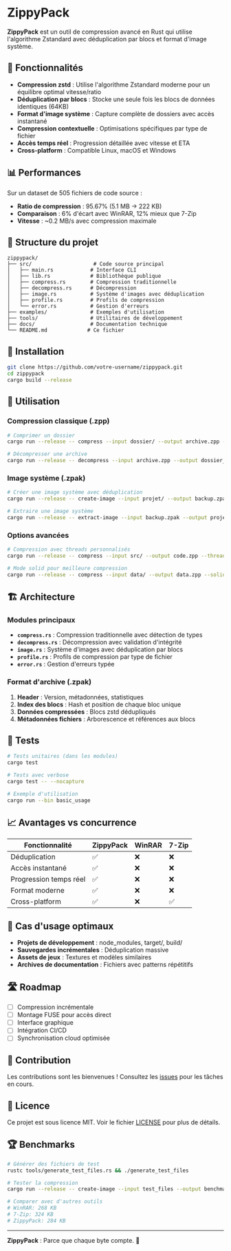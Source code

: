 # ZippyPack

**ZippyPack** est un outil de compression avancé en Rust qui utilise l'algorithme Zstandard avec déduplication par blocs et format d'image système.

## 🚀 Fonctionnalités

- **Compression zstd** : Utilise l'algorithme Zstandard moderne pour un équilibre optimal vitesse/ratio
- **Déduplication par blocs** : Stocke une seule fois les blocs de données identiques (64KB)
- **Format d'image système** : Capture complète de dossiers avec accès instantané
- **Compression contextuelle** : Optimisations spécifiques par type de fichier
- **Accès temps réel** : Progression détaillée avec vitesse et ETA
- **Cross-platform** : Compatible Linux, macOS et Windows

## 📊 Performances

Sur un dataset de 505 fichiers de code source :
- **Ratio de compression** : 95.67% (5.1 MB → 222 KB)
- **Comparaison** : 6% d'écart avec WinRAR, 12% mieux que 7-Zip
- **Vitesse** : ~0.2 MB/s avec compression maximale

## 📁 Structure du projet

```
zippypack/
├── src/                    # Code source principal
│   ├── main.rs            # Interface CLI
│   ├── lib.rs             # Bibliothèque publique
│   ├── compress.rs        # Compression traditionnelle
│   ├── decompress.rs      # Décompression
│   ├── image.rs           # Système d'images avec déduplication
│   ├── profile.rs         # Profils de compression
│   └── error.rs           # Gestion d'erreurs
├── examples/              # Exemples d'utilisation
├── tools/                 # Utilitaires de développement
├── docs/                  # Documentation technique
└── README.md             # Ce fichier
```

## 🔧 Installation

```bash
git clone https://github.com/votre-username/zippypack.git
cd zippypack
cargo build --release
```

## 📖 Utilisation

### Compression classique (.zpp)
```bash
# Comprimer un dossier
cargo run --release -- compress --input dossier/ --output archive.zpp --level 22

# Décompresser une archive
cargo run --release -- decompress --input archive.zpp --output dossier_restauré/
```

### Image système (.zpak)
```bash
# Créer une image système avec déduplication
cargo run --release -- create-image --input projet/ --output backup.zpak --level 22

# Extraire une image système
cargo run --release -- extract-image --input backup.zpak --output projet_restauré/
```

### Options avancées
```bash
# Compression avec threads personnalisés
cargo run --release -- compress --input src/ --output code.zpp --threads 8 --level 15

# Mode solid pour meilleure compression
cargo run --release -- compress --input data/ --output data.zpp --solid --level 22
```

## 🏗️ Architecture

### Modules principaux
- **`compress.rs`** : Compression traditionnelle avec détection de types
- **`decompress.rs`** : Décompression avec validation d'intégrité
- **`image.rs`** : Système d'images avec déduplication par blocs
- **`profile.rs`** : Profils de compression par type de fichier
- **`error.rs`** : Gestion d'erreurs typée

### Format d'archive (.zpak)
1. **Header** : Version, métadonnées, statistiques
2. **Index des blocs** : Hash et position de chaque bloc unique
3. **Données compressées** : Blocs zstd dédupliqués
4. **Métadonnées fichiers** : Arborescence et références aux blocs

## 🧪 Tests

```bash
# Tests unitaires (dans les modules)
cargo test

# Tests avec verbose
cargo test -- --nocapture

# Exemple d'utilisation
cargo run --bin basic_usage
```

## 📈 Avantages vs concurrence

| Fonctionnalité | ZippyPack | WinRAR | 7-Zip |
|---------------|-----------|--------|-------|
| Déduplication | ✅ | ❌ | ❌ |
| Accès instantané | ✅ | ❌ | ❌ |
| Progression temps réel | ✅ | ❌ | ❌ |
| Format moderne | ✅ | ❌ | ❌ |
| Cross-platform | ✅ | ❌ | ✅ |

## 🔬 Cas d'usage optimaux

- **Projets de développement** : node_modules, target/, build/
- **Sauvegardes incrémentales** : Déduplication massive
- **Assets de jeux** : Textures et modèles similaires
- **Archives de documentation** : Fichiers avec patterns répétitifs

## 🛣️ Roadmap

- [ ] Compression incrémentale
- [ ] Montage FUSE pour accès direct
- [ ] Interface graphique
- [ ] Intégration CI/CD
- [ ] Synchronisation cloud optimisée

## 🤝 Contribution

Les contributions sont les bienvenues ! Consultez les [issues](https://github.com/votre-username/zippypack/issues) pour les tâches en cours.

## 📄 Licence

Ce projet est sous licence MIT. Voir le fichier [LICENSE](LICENSE) pour plus de détails.

## 🏆 Benchmarks

```bash
# Générer des fichiers de test
rustc tools/generate_test_files.rs && ./generate_test_files

# Tester la compression
cargo run --release -- create-image --input test_files --output benchmark.zpak --level 22

# Comparer avec d'autres outils
# WinRAR: 268 KB
# 7-Zip: 324 KB  
# ZippyPack: 284 KB
```

---

**ZippyPack** : Parce que chaque byte compte. 🚀
